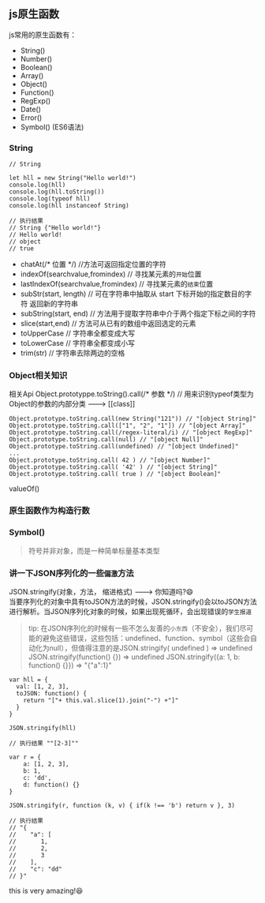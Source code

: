 ## js原生函数

js常用的原生函数有：
- String()
- Number()
- Boolean()
- Array()
- Object()
- Function()
- RegExp()
- Date()
- Error()
- Symbol() (ES6语法)

### String
```
// String

let hll = new String("Hello world!")
console.log(hll)
console.log(hll.toString())
console.log(typeof hll)
console.log(hll instanceof String)

// 执行结果 
// String {"Hello world!"}
// Hello world!
// object
// true
```
- chatAt(/* 位置 */) //方法可返回指定位置的字符
- indexOf(searchvalue,fromindex) // 寻找某元素的`开始`位置
- lastIndexOf(searchvalue,fromindex) // 寻找某元素的`结束`位置
- subStr(start, length) // 可在字符串中抽取从 start 下标开始的指定数目的字符 返回新的字符串
- subString(start, end) // 方法用于提取字符串中介于两个指定下标之间的字符
- slice(start,end) // 方法可从已有的数组中返回选定的元素
- toUpperCase // 字符串全都变成大写
- toLowerCase // 字符串全都变成小写
- trim(str) // 字符串去除两边的空格

### Object相关知识
相关Api
Object.prototyppe.toString().call(/* 参数 */) // 用来识别typeof类型为Object的参数的内部分类 ---> [[class]]
```
Object.prototype.toString.call(new String("121")) // "[object String]"
Object.prototype.toString.call(["1", "2", "1"]) // "[object Array]"
Object.prototype.toString.call(/regex-literal/i) // "[object RegExp]"
Object.prototype.toString.call(null) // "[object Null]"
Object.prototype.toString.call(undefined) // "[object Undefined]"
... 
Object.prototype.toString.call( 42 ) // "[object Number]"
Object.prototype.toString.call( '42' ) // "[object String]"
Object.prototype.toString.call( true ) // "[object Boolean]"
```
valueOf()

### 原生函数作为构造行数

### Symbol()
> 符号并非对象，而是一种简单标量基本类型

### 讲一下JSON序列化的一些`偏激`方法

JSON.stringify(对象，方法， 缩进格式) ---> 你知道吗?😄  
当要序列化的对象中具有toJSON方法的时候，JSON.stringify()会以toJSON方法进行解析。当JSON序列化对象的时候，如果出现死循环，会出现错误的`学生报道`

> tip: 在JSON序列化的时候有一些不怎么友善的`小东西`（不安全），我们尽可能的避免这些错误，这些包括：undefined、function、symbol（这些会自动化为null），但值得注意的是JSON.stringify( undefined ) =>  undefined  JSON.stringify(function() {}) => undefined JSON.stringify({a: 1, b: function() {}}) => "{"a":1}"

```
var hll = {
  val: [1, 2, 3],
  toJSON: function() {
    return "["+ this.val.slice(1).join("-") +"]"
  }
}

JSON.stringify(hll)

// 执行结果 ""[2-3]""
```
```
var r = {
	a: [1, 2, 3],
	b: 1,
	c: 'dd',
	d: function() {}
}

JSON.stringify(r, function (k, v) { if(k !== 'b') return v }, 3)

// 执行结果
// "{
//    "a": [
//       1,
//       2,
//       3
//    ],
//    "c": "dd"
// }"
```
this is very amazing!😆

